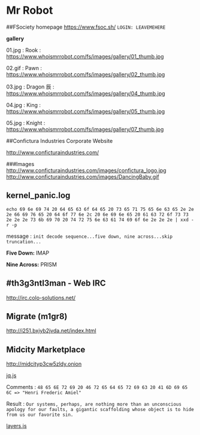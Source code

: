 # Mr Robot

##FSociety homepage
https://www.fsoc.sh/
`LOGIN: LEAVEMEHERE`

**gallery**

01.jpg : Rook : https://www.whoismrrobot.com/fs/images/gallery/01_thumb.jpg

02.gif : Pawn : https://www.whoismrrobot.com/fs/images/gallery/02_thumb.jpg

03.jpg : Dragon 辰 : https://www.whoismrrobot.com/fs/images/gallery/04_thumb.jpg

04.jpg : King : https://www.whoismrrobot.com/fs/images/gallery/05_thumb.jpg

05.jpg : Knight : https://www.whoismrrobot.com/fs/images/gallery/07_thumb.jpg

##Confictura Industries Corporate Website

http://www.conficturaindustries.com/

###Images
http://www.conficturaindustries.com/images/confictura_logo.jpg
http://www.conficturaindustries.com/images/DancingBaby.gif

## kernel_panic.log

`echo 69 6e 69 74 20 64 65 63 6f 64 65 20 73 65 71 75 65 6e 63 65 2e 2e 2e 66 69 76 65 20 64 6f 77 6e 2c 20 6e 69 6e 65 20 61 63 72 6f 73 73 2e 2e 2e 73 6b 69 70 20 74 72 75 6e 63 61 74 69 6f 6e 2e 2e 2e | xxd -r -p`

message : `init decode sequence...five down, nine across...skip truncation...`

**Five Down:** IMAP

**Nine Across:** PRISM

## #th3g3ntl3man - Web IRC

http://irc.colo-solutions.net/

## Migrate (m1gr8)

http://i251.bxjyb2jvda.net/index.html

## Midcity Marketplace

http://midcityp3cw5zldy.onion

[jq.js](jq.js)  

Comments : `48 65 6E 72 69 20 46 72 65 64 65 72 69 63 20 41 6D 69 65 6C => "Henri Frederic Amiel"`

Result : `Our systems, perhaps, are nothing more than an unconscious apology for our faults, a gigantic scaffolding whose object is to hide from us our favorite sin.`

[layers.js](layers.js)

